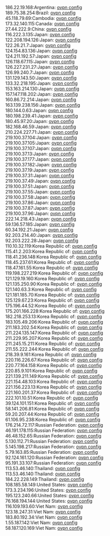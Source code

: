 186.22.19.168:Argentina: [ovpn config](vpn/186_22_19_168.ovpn)  
189.75.38.254:Brazil: [ovpn config](vpn/189_75_38_254.ovpn)  
45.118.79.69:Cambodia: [ovpn config](vpn/45_118_79_69.ovpn)  
173.32.140.115:Canada: [ovpn config](vpn/173_32_140_115.ovpn)  
27.44.222.9:China: [ovpn config](vpn/27_44_222_9.ovpn)  
116.222.3.135:Japan: [ovpn config](vpn/116_222_3_135.ovpn)  
122.208.194.126:Japan: [ovpn config](vpn/122_208_194_126.ovpn)  
122.26.21.7:Japan: [ovpn config](vpn/122_26_21_7.ovpn)  
124.154.83.136:Japan: [ovpn config](vpn/124_154_83_136.ovpn)  
124.211.192.57:Japan: [ovpn config](vpn/124_211_192_57.ovpn)  
126.118.67.115:Japan: [ovpn config](vpn/126_118_67_115.ovpn)  
126.227.231.27:Japan: [ovpn config](vpn/126_227_231_27.ovpn)  
126.99.240.7:Japan: [ovpn config](vpn/126_99_240_7.ovpn)  
131.129.143.50:Japan: [ovpn config](vpn/131_129_143_50.ovpn)  
133.32.218.195:Japan: [ovpn config](vpn/133_32_218_195.ovpn)  
153.163.214.130:Japan: [ovpn config](vpn/153_163_214_130.ovpn)  
157.147.118.202:Japan: [ovpn config](vpn/157_147_118_202.ovpn)  
160.86.72.214:Japan: [ovpn config](vpn/160_86_72_214.ovpn)  
163.139.238.156:Japan: [ovpn config](vpn/163_139_238_156.ovpn)  
180.144.0.63:Japan: [ovpn config](vpn/180_144_0_63.ovpn)  
180.198.239.41:Japan: [ovpn config](vpn/180_198_239_41.ovpn)  
180.45.97.20:Japan: [ovpn config](vpn/180_45_97_20.ovpn)  
182.168.46.59:Japan: [ovpn config](vpn/182_168_46_59.ovpn)  
210.224.227.71:Japan: [ovpn config](vpn/210_224_227_71.ovpn)  
219.100.37.104:Japan: [ovpn config](vpn/219_100_37_104.ovpn)  
219.100.37.105:Japan: [ovpn config](vpn/219_100_37_105.ovpn)  
219.100.37.107:Japan: [ovpn config](vpn/219_100_37_107.ovpn)  
219.100.37.13:Japan: [ovpn config](vpn/219_100_37_13.ovpn)  
219.100.37.177:Japan: [ovpn config](vpn/219_100_37_177.ovpn)  
219.100.37.182:Japan: [ovpn config](vpn/219_100_37_182.ovpn)  
219.100.37.19:Japan: [ovpn config](vpn/219_100_37_19.ovpn)  
219.100.37.31:Japan: [ovpn config](vpn/219_100_37_31.ovpn)  
219.100.37.49:Japan: [ovpn config](vpn/219_100_37_49.ovpn)  
219.100.37.51:Japan: [ovpn config](vpn/219_100_37_51.ovpn)  
219.100.37.55:Japan: [ovpn config](vpn/219_100_37_55.ovpn)  
219.100.37.58:Japan: [ovpn config](vpn/219_100_37_58.ovpn)  
219.100.37.86:Japan: [ovpn config](vpn/219_100_37_86.ovpn)  
219.100.37.87:Japan: [ovpn config](vpn/219_100_37_87.ovpn)  
219.100.37.96:Japan: [ovpn config](vpn/219_100_37_96.ovpn)  
222.14.218.43:Japan: [ovpn config](vpn/222_14_218_43.ovpn)  
59.136.57.185:Japan: [ovpn config](vpn/59_136_57_185.ovpn)  
60.34.192.21:Japan: [ovpn config](vpn/60_34_192_21.ovpn)  
92.203.214.40:Japan: [ovpn config](vpn/92_203_214_40.ovpn)  
92.203.222.28:Japan: [ovpn config](vpn/92_203_222_28.ovpn)  
110.10.32.119:Korea Republic of: [ovpn config](vpn/110_10_32_119.ovpn)  
115.41.2.203:Korea Republic of: [ovpn config](vpn/115_41_2_203.ovpn)  
118.41.236.148:Korea Republic of: [ovpn config](vpn/118_41_236_148.ovpn)  
118.45.237.61:Korea Republic of: [ovpn config](vpn/118_45_237_61.ovpn)  
118.47.161.55:Korea Republic of: [ovpn config](vpn/118_47_161_55.ovpn)  
119.198.227.219:Korea Republic of: [ovpn config](vpn/119_198_227_219.ovpn)  
121.129.19.160:Korea Republic of: [ovpn config](vpn/121_129_19_160.ovpn)  
121.135.250.90:Korea Republic of: [ovpn config](vpn/121_135_250_90.ovpn)  
121.140.63.3:Korea Republic of: [ovpn config](vpn/121_140_63_3.ovpn)  
121.181.185.70:Korea Republic of: [ovpn config](vpn/121_181_185_70.ovpn)  
125.129.67.23:Korea Republic of: [ovpn config](vpn/125_129_67_23.ovpn)  
175.196.44.52:Korea Republic of: [ovpn config](vpn/175_196_44_52.ovpn)  
175.201.166.228:Korea Republic of: [ovpn config](vpn/175_201_166_228.ovpn)  
182.218.253.13:Korea Republic of: [ovpn config](vpn/182_218_253_13.ovpn)  
183.105.49.206:Korea Republic of: [ovpn config](vpn/183_105_49_206.ovpn)  
211.183.202.54:Korea Republic of: [ovpn config](vpn/211_183_202_54.ovpn)  
211.224.135.147:Korea Republic of: [ovpn config](vpn/211_224_135_147.ovpn)  
211.229.95.207:Korea Republic of: [ovpn config](vpn/211_229_95_207.ovpn)  
211.245.15.211:Korea Republic of: [ovpn config](vpn/211_245_15_211.ovpn)  
211.55.222.244:Korea Republic of: [ovpn config](vpn/211_55_222_244.ovpn)  
218.39.9.161:Korea Republic of: [ovpn config](vpn/218_39_9_161.ovpn)  
220.116.226.67:Korea Republic of: [ovpn config](vpn/220_116_226_67.ovpn)  
220.77.164.158:Korea Republic of: [ovpn config](vpn/220_77_164_158.ovpn)  
220.85.9.101:Korea Republic of: [ovpn config](vpn/220_85_9_101.ovpn)  
221.139.211.149:Korea Republic of: [ovpn config](vpn/221_139_211_149.ovpn)  
221.154.48.103:Korea Republic of: [ovpn config](vpn/221_154_48_103.ovpn)  
221.156.223.13:Korea Republic of: [ovpn config](vpn/221_156_223_13.ovpn)  
221.160.201.37:Korea Republic of: [ovpn config](vpn/221_160_201_37.ovpn)  
222.101.10.51:Korea Republic of: [ovpn config](vpn/222_101_10_51.ovpn)  
39.124.101.151:Korea Republic of: [ovpn config](vpn/39_124_101_151.ovpn)  
58.141.206.81:Korea Republic of: [ovpn config](vpn/58_141_206_81.ovpn)  
59.20.207.44:Korea Republic of: [ovpn config](vpn/59_20_207_44.ovpn)  
61.106.95.238:Korea Republic of: [ovpn config](vpn/61_106_95_238.ovpn)  
176.214.72.117:Russian Federation: [ovpn config](vpn/176_214_72_117.ovpn)  
46.191.178.115:Russian Federation: [ovpn config](vpn/46_191_178_115.ovpn)  
46.48.152.65:Russian Federation: [ovpn config](vpn/46_48_152_65.ovpn)  
5.130.112.71:Russian Federation: [ovpn config](vpn/5_130_112_71.ovpn)  
5.145.198.217:Russian Federation: [ovpn config](vpn/5_145_198_217.ovpn)  
5.79.163.85:Russian Federation: [ovpn config](vpn/5_79_163_85.ovpn)  
92.124.161.120:Russian Federation: [ovpn config](vpn/92_124_161_120.ovpn)  
95.191.33.107:Russian Federation: [ovpn config](vpn/95_191_33_107.ovpn)  
113.53.46.140:Thailand: [ovpn config](vpn/113_53_46_140.ovpn)  
113.53.46.140:Thailand: [ovpn config](vpn/113_53_46_140.ovpn)  
184.22.228.149:Thailand: [ovpn config](vpn/184_22_228_149.ovpn)  
108.185.58.149:United States: [ovpn config](vpn/108_185_58_149.ovpn)  
173.3.234.196:United States: [ovpn config](vpn/173_3_234_196.ovpn)  
195.123.240.66:United States: [ovpn config](vpn/195_123_240_66.ovpn)  
76.168.194.144:United States: [ovpn config](vpn/76_168_194_144.ovpn)  
116.109.193.60:Viet Nam: [ovpn config](vpn/116_109_193_60.ovpn)  
123.18.247.31:Viet Nam: [ovpn config](vpn/123_18_247_31.ovpn)  
183.80.192.34:Viet Nam: [ovpn config](vpn/183_80_192_34.ovpn)  
1.55.187.142:Viet Nam: [ovpn config](vpn/1_55_187_142.ovpn)  
58.187.120.169:Viet Nam: [ovpn config](vpn/58_187_120_169.ovpn)  
